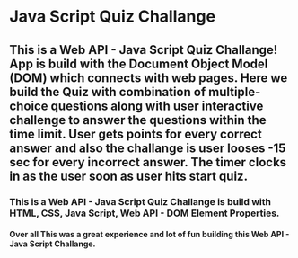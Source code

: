 # Java Script Quiz Challange

## This is a Web API - Java Script Quiz Challange! App is build with the Document Object Model (DOM) which connects with web pages. Here we build the Quiz with combination of multiple-choice questions along with user interactive challenge to answer the questions within the time limit. User gets points for every correct answer and also the challange is user looses -15 sec for every incorrect answer. The timer clocks in as the user soon as user hits start quiz.

### This is a Web API - Java Script Quiz Challange is build with HTML, CSS, Java Script, Web API - DOM Element Properties. 

#### Over all This was a great experience and lot of fun building this Web API - Java Script Challange.
